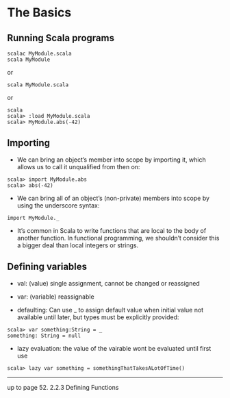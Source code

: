 # The Basics

## Running Scala programs

```
scalac MyModule.scala
scala MyModule
```

or

```
scala MyModule.scala
```

or

```
scala
scala> :load MyModule.scala
scala> MyModule.abs(-42)
```

## Importing

* We can bring an object’s member into scope by importing it, which allows us to call it unqualified from then on:

```
scala> import MyModule.abs
scala> abs(-42)
```

* We can bring all of an object’s (non-private) members into scope by using the underscore syntax:

```
import MyModule._
```

* It’s common in Scala to write functions that are local to the body of another function. In functional programming, we shouldn’t consider this a bigger deal than local integers or strings.

## Defining variables

* val: (value) single assignment, cannot be changed or reassigned

* var: (variable) reassignable

* defaulting: Can use _ to assign default value when initial value not available until later, but types must be explicitly provided:

```
scala> var something:String = _
something: String = null
``` 

* lazy evaluation: the value of the vairable wont be evaluated until first use

```
scala> lazy var something = somethingThatTakesALotOfTime()
```


---
up to page 52. 2.2.3 Defining Functions

